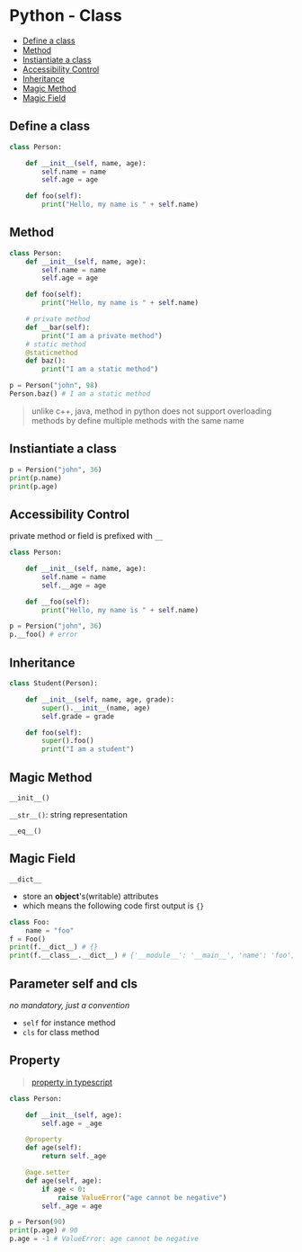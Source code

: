 # Python - Class

* [Define a class](#define-a-class)
* [Method](#method)
* [Instiantiate a class](#instiantiate-a-class)
* [Accessibility Control](#accessibility-control)
* [Inheritance](#inheritance)
* [Magic Method](#magic-method)
* [Magic Field](#magic-field)

## Define a class

```py
class Person:

    def __init__(self, name, age):
        self.name = name
        self.age = age

    def foo(self):
        print("Hello, my name is " + self.name)

```

## Method

```py
class Person:
    def __init__(self, name, age):
        self.name = name
        self.age = age

    def foo(self):
        print("Hello, my name is " + self.name)

    # private method
    def __bar(self):
        print("I am a private method")
    # static method
    @staticmethod
    def baz():
        print("I am a static method")

p = Person("john", 98)
Person.baz() # I am a static method
```

> unlike c++, java, method in python does not support overloading methods by define multiple methods with the same name



## Instiantiate a class

```py
p = Persion("john", 36)
print(p.name)
print(p.age)
```

## Accessibility Control

private method or field is prefixed with `__`

```py
class Person:

    def __init__(self, name, age):
        self.name = name
        self.__age = age

    def __foo(self):
        print("Hello, my name is " + self.name)

p = Persion("john", 36)
p.__foo() # error
```

## Inheritance

```py
class Student(Person):

    def __init__(self, name, age, grade):
        super().__init__(name, age)
        self.grade = grade

    def foo(self):
        super().foo()
        print("I am a student")
```

## Magic Method

`__init__()`

`__str__()`: string representation

`__eq__()`

## Magic Field

`__dict__`

- store an **object**'s(writable) attributes
- which means the following code first output is `{}`

```py
class Foo:
    name = "foo"
f = Foo()
print(f.__dict__) # {}
print(f.__class__.__dict__) # {'__module__': '__main__', 'name': 'foo', ...}
```

## Parameter self and cls

*no mandatory, just a convention*

- `self` for instance method
- `cls` for class method

## Property

> [property in typescript](typescript-class.md#getters/setters)

```py
class Person:

    def __init__(self, age):
        self.age = _age

    @property
    def age(self):
        return self._age

    @age.setter
    def age(self, age):
        if age < 0:
            raise ValueError("age cannot be negative")
        self._age = age

p = Person(90)
print(p.age) # 90
p.age = -1 # ValueError: age cannot be negative
```

